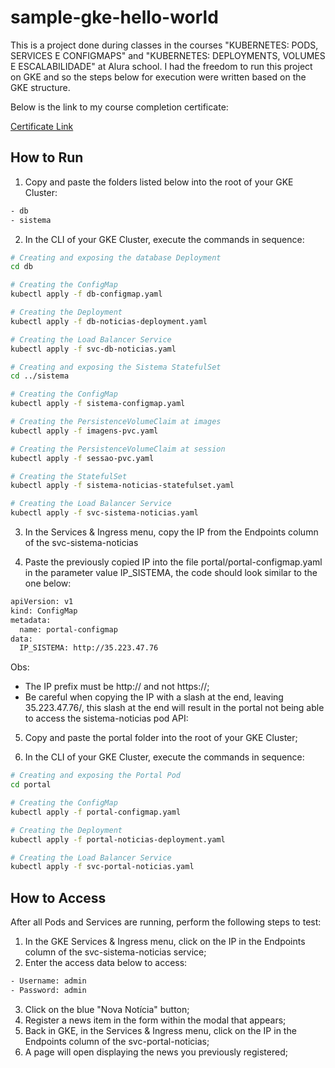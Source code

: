 # sample-gke-hello-world

This is a project done during classes in the courses "KUBERNETES: PODS, SERVICES E CONFIGMAPS" and "KUBERNETES: DEPLOYMENTS, VOLUMES E ESCALABILIDADE" at Alura school.
I had the freedom to run this project on GKE and so the steps below for execution were written based on the GKE structure.

Below is the link to my course completion certificate:

[Certificate Link](https://cursos.alura.com.br/user/victorts1991/course/kubernetes-pods-services-configmap/certificate)

## How to Run

1. Copy and paste the folders listed below into the root of your GKE Cluster:
```sh
- db
- sistema
```

2. In the CLI of your GKE Cluster, execute the commands in sequence:
```sh
# Creating and exposing the database Deployment
cd db

# Creating the ConfigMap
kubectl apply -f db-configmap.yaml

# Creating the Deployment
kubectl apply -f db-noticias-deployment.yaml

# Creating the Load Balancer Service
kubectl apply -f svc-db-noticias.yaml

# Creating and exposing the Sistema StatefulSet
cd ../sistema

# Creating the ConfigMap
kubectl apply -f sistema-configmap.yaml

# Creating the PersistenceVolumeClaim at images
kubectl apply -f imagens-pvc.yaml

# Creating the PersistenceVolumeClaim at session
kubectl apply -f sessao-pvc.yaml

# Creating the StatefulSet
kubectl apply -f sistema-noticias-statefulset.yaml

# Creating the Load Balancer Service
kubectl apply -f svc-sistema-noticias.yaml
```

3. In the Services & Ingress menu, copy the IP from the Endpoints column of the svc-sistema-noticias

4. Paste the previously copied IP into the file portal/portal-configmap.yaml in the parameter value IP_SISTEMA, the code should look similar to the one below:
```sh
apiVersion: v1
kind: ConfigMap
metadata:
  name: portal-configmap
data:
  IP_SISTEMA: http://35.223.47.76
```

Obs: 
  - The IP prefix must be http:// and not https://;
  - Be careful when copying the IP with a slash at the end, leaving 35.223.47.76/, this slash at the end will result in the portal not being able to access the sistema-noticias pod API:

5. Copy and paste the portal folder into the root of your GKE Cluster;

6. In the CLI of your GKE Cluster, execute the commands in sequence:
```sh
# Creating and exposing the Portal Pod
cd portal

# Creating the ConfigMap
kubectl apply -f portal-configmap.yaml

# Creating the Deployment
kubectl apply -f portal-noticias-deployment.yaml

# Creating the Load Balancer Service
kubectl apply -f svc-portal-noticias.yaml
```

## How to Access

After all Pods and Services are running, perform the following steps to test:

1. In the GKE Services & Ingress menu, click on the IP in the Endpoints column of the svc-sistema-noticias service;
2. Enter the access data below to access:
```sh
- Username: admin
- Password: admin
```

3. Click on the blue "Nova Notícia" button;
4. Register a news item in the form within the modal that appears;
5. Back in GKE, in the Services & Ingress menu, click on the IP in the Endpoints column of the svc-portal-noticias;
6. A page will open displaying the news you previously registered;

